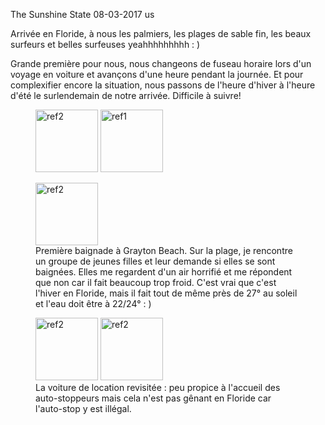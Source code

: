 The Sunshine State
08-03-2017
us

Arrivée en Floride, à nous les palmiers, les plages de sable fin, les beaux surfeurs et belles surfeuses yeahhhhhhhhh : )

Grande première pour nous, nous changeons de fuseau horaire lors d'un voyage en voiture et avançons d'une heure pendant la journée. Et pour complexifier encore la situation, nous passons de l'heure d'hiver à l'heure d'été le surlendemain de notre arrivée. Difficile à suivre!

<figure>
  <img src='{{ imgThumb "1.jpg"}}' data-image-opened='{{img "1.jpg" }}' class="image" alt="ref2" style="width:100px"/>
  <img src='{{ imgThumb "3.jpg"}}' data-image-opened='{{img "3.jpg" }}' class="image" alt="ref1" style="width:100px"/>
</figure>

<figure>
  <img src='{{ imgThumb "2.jpg"}}' data-image-opened='{{img "2.jpg" }}' class="image" alt="ref2" style="width:100px"/>
  <figcaption>Première baignade à Grayton Beach. Sur la plage, je rencontre un groupe de jeunes filles et leur demande si elles se sont baignées. Elles me regardent d'un air horrifié et me répondent que non car il fait beaucoup trop froid. C'est vrai que c'est l'hiver en Floride, mais il fait tout de même près de 27° au soleil et l'eau doit être à 22/24° : )</figcaption>
</figure>

<figure>
  <img src='{{ imgThumb "4.jpg"}}' data-image-opened='{{img "4.jpg" }}' class="image" alt="ref2" style="height:100px"/>
  <img src='{{ imgThumb "5.jpg"}}' data-image-opened='{{img "5.jpg" }}' class="image" alt="ref2" style="height:100px"/>
  <figcaption>La voiture de location revisitée : peu propice à l'accueil des auto-stoppeurs mais cela n'est pas gênant en Floride car l'auto-stop y est illégal.</figcaption>
</figure>
